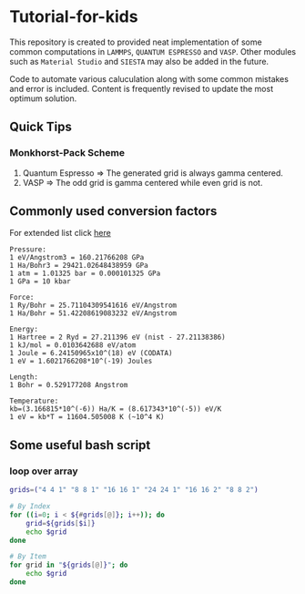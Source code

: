 # Tutorial-for-kids

This repository is created to provided neat implementation of some common computations in `LAMMPS`, `QUANTUM ESPRESSO` and `VASP`. Other modules such as `Material Studio` and `SIESTA` may also be added in the future.

Code to automate various caluculation along with some common mistakes and error is included. Content is frequently revised to update the most optimum solution.

## Quick Tips

### Monkhorst-Pack Scheme

1. Quantum Espresso => The generated grid is always gamma centered.
2. VASP => The odd grid is gamma centered while even grid is not.

## Commonly used conversion factors
For extended list click [here](./convFactors.md)
```text
Pressure:
1 eV/Angstrom3 = 160.21766208 GPa
1 Ha/Bohr3 = 29421.02648438959 GPa
1 atm = 1.01325 bar = 0.000101325 GPa
1 GPa = 10 kbar

Force:
1 Ry/Bohr = 25.71104309541616 eV/Angstrom
1 Ha/Bohr = 51.42208619083232 eV/Angstrom

Energy:
1 Hartree = 2 Ryd = 27.211396 eV (nist - 27.21138386)
1 kJ/mol = 0.0103642688 eV/atom
1 Joule = 6.24150965x10^(18) eV (CODATA)
1 eV = 1.6021766208*10^(-19) Joules

Length:
1 Bohr = 0.529177208 Angstrom

Temperature:
kb=(3.166815*10^(-6)) Ha/K = (8.617343*10^(-5)) eV/K
1 eV = kb*T = 11604.505008 K (~10^4 K)
```

## Some useful bash script

### loop over array

```bash
grids=("4 4 1" "8 8 1" "16 16 1" "24 24 1" "16 16 2" "8 8 2")

# By Index
for ((i=0; i < ${#grids[@]}; i++)); do
    grid=${grids[$i]}
    echo $grid
done

# By Item 
for grid in "${grids[@]}"; do
    echo $grid
done
```